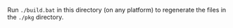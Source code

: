 Run `./build.bat` in this directory (on any platform) to regenerate the files in
the `./pkg` directory.

